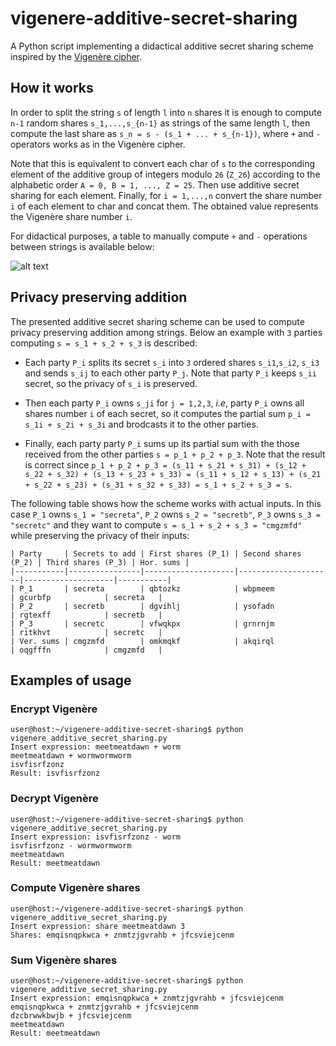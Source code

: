 # vigenere-additive-secret-sharing

A Python script implementing a didactical additive secret sharing scheme inspired by the [Vigenère cipher](https://en.wikipedia.org/wiki/Vigen%C3%A8re_cipher).

## How it works

In order to split the string `s` of length `l` into `n` shares it is enough to compute `n-1` random shares `s_1,...,s_{n-1}` as strings of the same length `l`, then compute the last share as `s_n = s - (s_1 + ... + s_{n-1})`, where `+` and `-` operators works as in the Vigenère cipher.

Note that this is equivalent to convert each char of `s` to the corresponding element of the additive group of integers modulo `26` (`Z_26`) according to the alphabetic order `A = 0, B = 1, ..., Z = 25`. Then use additive secret sharing for each element. Finally, for `i = 1,...,n` convert the share number `i` of each element to char and concat them. The obtained value represents the Vigenère share number `i`.

For didactical purposes, a table to manually compute `+` and `-` operations between strings is available below:

![alt text](https://raw.githubusercontent.com/lorenzogentile404/vigenere-additive-secret-sharing/main/Vigen%C3%A8re_square_shading.svg.png)

## Privacy preserving addition

The presented additive secret sharing scheme can be used to compute privacy preserving addition among strings. Below an example with `3` parties computing `s = s_1 + s_2 + s_3` is described:

- Each party `P_i` splits its secret `s_i` into `3` ordered shares `s_i1`,`s_i2`, `s_i3` and sends `s_ij` to each other party `P_j`. Note that party `P_i` keeps `s_ii` secret, so the privacy of `s_i` is preserved.

- Then each party `P_i` owns `s_ji` for `j = 1,2,3`, *i.e*, party `P_i` owns all shares number `i` of each secret, so it computes the partial sum `p_i = s_1i + s_2i + s_3i` and brodcasts it to the other parties.

- Finally, each party party `P_i` sums up its partial sum with the those received from the other parties `s = p_1 + p_2 + p_3`. Note that the result is correct since `p_1 + p_2 + p_3 = (s_11 + s_21 + s_31) + (s_12 + s_22 + s_32) + (s_13 + s_23 + s_33) = (s_11 + s_12 + s_13) + (s_21 + s_22 + s_23) + (s_31 + s_32 + s_33) = s_1 + s_2 + s_3 = s`.

The following table shows how the scheme works with actual inputs. In this case `P_1` owns `s_1 = "secreta"`, `P_2` owns `s_2 = "secretb"`, `P_3` owns `s_3 = "secretc"` and they want to compute `s = s_1 + s_2 + s_3 = "cmgzmfd"` while preserving the privacy of their inputs:   

```
| Party     | Secrets to add | First shares (P_1) | Second shares (P_2) | Third shares (P_3) | Hor. sums |
|-----------|----------------|--------------------|---------------------|--------------------|-----------|
| P_1       | secreta        | qbtozkz            | wbpmeem             | gcurbfp            | secreta   |
| P_2       | secretb        | dgvihlj            | ysofadn             | rgtexff            | secretb   |
| P_3       | secretc        | vfwqkpx            | grnrnjm             | ritkhvt            | secretc   |
| Ver. sums | cmgzmfd        | omkmqkf            | akqirql             | oqgfffn            | cmgzmfd   |
```

## Examples of usage

### Encrypt Vigenère
```console
user@host:~/vigenere-additive-secret-sharing$ python vigenere_additive_secret_sharing.py 
Insert expression: meetmeatdawn + worm
meetmeatdawn + wormwormworm
isvfisrfzonz
Result: isvfisrfzonz
```

### Decrypt Vigenère
```console
user@host:~/vigenere-additive-secret-sharing$ python vigenere_additive_secret_sharing.py 
Insert expression: isvfisrfzonz - worm            
isvfisrfzonz - wormwormworm
meetmeatdawn
Result: meetmeatdawn
```

### Compute Vigenère shares
```console
user@host:~/vigenere-additive-secret-sharing$ python vigenere_additive_secret_sharing.py 
Insert expression: share meetmeatdawn 3
Shares: emqisnqpkwca + znmtzjgvrahb + jfcsviejcenm
```

### Sum Vigenère shares
```console
user@host:~/vigenere-additive-secret-sharing$ python vigenere_additive_secret_sharing.py 
Insert expression: emqisnqpkwca + znmtzjgvrahb + jfcsviejcenm
emqisnqpkwca + znmtzjgvrahb + jfcsviejcenm
dzcbrwwkbwjb + jfcsviejcenm
meetmeatdawn
Result: meetmeatdawn
```
